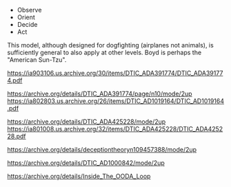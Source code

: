 * Observe
* Orient
* Decide
* Act



This model, although designed for dogfighting (airplanes not animals), is sufficiently general to also apply at other levels. Boyd is perhaps the "American Sun-Tzu".


https://ia903106.us.archive.org/30/items/DTIC_ADA391774/DTIC_ADA391774.pdf

https://archive.org/details/DTIC_ADA391774/page/n10/mode/2up
https://ia802803.us.archive.org/26/items/DTIC_AD1019164/DTIC_AD1019164.pdf

https://archive.org/details/DTIC_ADA425228/mode/2up
https://ia801008.us.archive.org/32/items/DTIC_ADA425228/DTIC_ADA425228.pdf

https://archive.org/details/deceptiontheoryn109457388/mode/2up

https://archive.org/details/DTIC_AD1000842/mode/2up

https://archive.org/details/Inside_The_OODA_Loop


